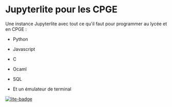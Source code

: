 # Jupyterlite pour les CPGE

Une instance Jupyterlite avec tout ce qu'il faut pour programmer au lycée et en CPGE :

- Python
- Javascript
- C
- Ocaml
- SQL

- Et un émulateur de terminal 

[![lite-badge](https://jupyterlite.rtfd.io/en/latest/_static/badge.svg)](https://davy39.github.io/ide/lab/index.html)
